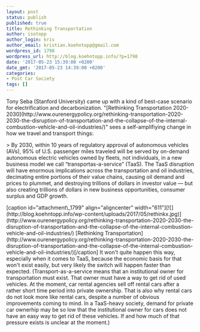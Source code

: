 ```yaml
---
layout: post
status: publish
published: true
title: Rethinking Transportation
author: isotopp
author_login: kris
author_email: kristian.koehntopp@gmail.com
wordpress_id: 1798
wordpress_url: http://blog.koehntopp.info/?p=1798
date: '2017-05-23 15:39:00 +0200'
date_gmt: '2017-05-23 14:39:00 +0200'
categories:
- Post Car Society
tags: []
---
```

<p>Tony Seba (Stanford University) came up with a kind of best-case scenario for electrification and decarbonization. "[Rethinking Transportation 2020-2030](http://www.ourenergypolicy.org/rethinking-transportation-2020-2030-the-disruption-of-transportation-and-the-collapse-of-the-internal-combustion-vehicle-and-oil-industries/)"&nbsp;sees a self-amplifiying change in how we travel and transport things:</p>
<p>> By 2030, within 10 years of regulatory approval of autonomous vehicles (AVs), 95% of U.S. passenger miles traveled will be served by on-demand autonomous electric vehicles owned by fleets, not individuals, in a new business model we call “transportas-a-service” (TaaS). The TaaS disruption will have enormous implications across the transportation and oil industries, decimating entire portions of their value chains, causing oil demand and prices to plummet, and destroying trillions of dollars in investor value — but also creating trillions of dollars in new business opportunities, consumer surplus and GDP growth.</p>
<p> [caption id="attachment\_1799" align="aligncenter" width="611"][![](http://blog.koehntopp.info/wp-content/uploads/2017/05/rethinkx.jpg)](http://www.ourenergypolicy.org/rethinking-transportation-2020-2030-the-disruption-of-transportation-and-the-collapse-of-the-internal-combustion-vehicle-and-oil-industries/) [Rethinking Transportation](http://www.ourenergypolicy.org/rethinking-transportation-2020-2030-the-disruption-of-transportation-and-the-collapse-of-the-internal-combustion-vehicle-and-oil-industries/)[/caption]<!--more--> It won't quite happen this way, especially when it comes to TaaS, because the economic basis for that won't exist easily, but very likely the switch will happen faster than expected. (Transport-as-a-service means that an institutional owner for transportation must exist. That owner must have a way to get rid of used vehicles. At the moment, car rental agencies sell off rental cars after a rather short time period into private ownership. That is also why rental cars do not look more like rental cars, despite a number of obvious improvements coming to mind. In a TaaS-heavy society, demand for private car ownerhip may be so low that the institutional owner for cars does not have an easy way to get rid of these vehicles. If and how much of that pressure exists is unclear at the moment.)</p>
